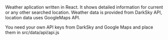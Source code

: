 Weather aplication written in React. It shows detailed information for current or any other searched location. Weather data is provided from DarkSky API, location data uses GoogleMaps API.

You need your own API keys from DarkSky and Google Maps and place them in src/data/api/api.js
